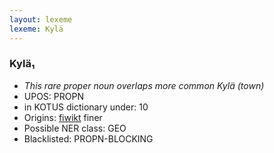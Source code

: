 ```yaml
---
layout: lexeme
lexeme: Kylä
---
```


###  Kylä₁

* _This rare proper noun overlaps more common *Kylä* (town)_
* UPOS:  PROPN
* in KOTUS dictionary under:  10
* Origins: [fiwikt](https://fi.wiktionary.org/wiki/Kylä) finer 
* Possible NER class:  GEO
* Blacklisted:  PROPN-BLOCKING

